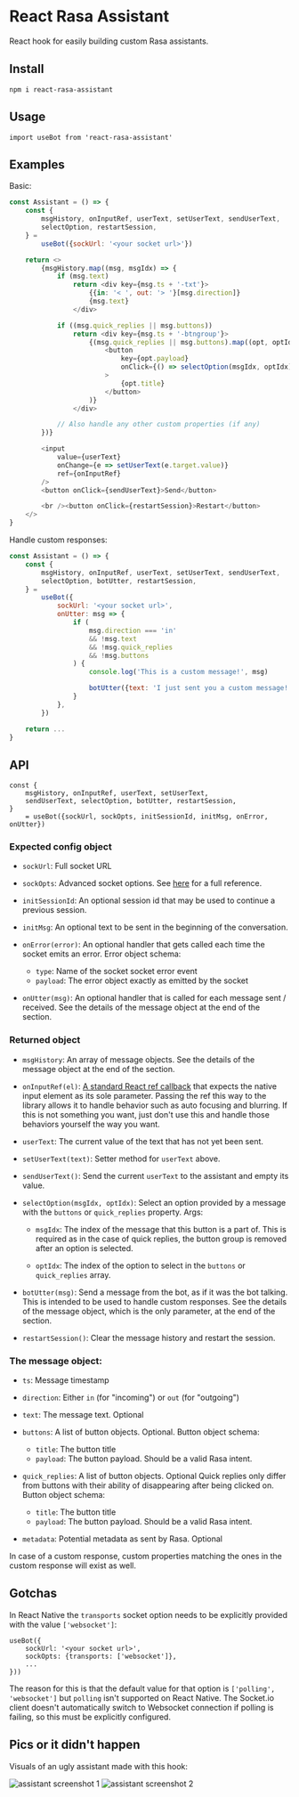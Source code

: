 # React Rasa Assistant

React hook for easily building custom Rasa assistants.


## Install

    npm i react-rasa-assistant


## Usage

    import useBot from 'react-rasa-assistant'


## Examples

Basic:

```js
const Assistant = () => {
    const {
        msgHistory, onInputRef, userText, setUserText, sendUserText,
        selectOption, restartSession,
    } =
        useBot({sockUrl: '<your socket url>'})

    return <>
        {msgHistory.map((msg, msgIdx) => {
            if (msg.text)
                return <div key={msg.ts + '-txt'}>
                    {{in: '< ', out: '> '}[msg.direction]}
                    {msg.text}
                </div>

            if ((msg.quick_replies || msg.buttons))
                return <div key={msg.ts + '-btngroup'}>
                    {(msg.quick_replies || msg.buttons).map((opt, optIdx) =>
                        <button
                            key={opt.payload}
                            onClick={() => selectOption(msgIdx, optIdx)}
                        >
                            {opt.title}
                        </button>
                    )}
                </div>

            // Also handle any other custom properties (if any)
        })}

        <input
            value={userText}
            onChange={e => setUserText(e.target.value)}
            ref={onInputRef}
        />
        <button onClick={sendUserText}>Send</button>

        <br /><button onClick={restartSession}>Restart</button>
    </>
}
```


Handle custom responses:


```js
const Assistant = () => {
    const {
        msgHistory, onInputRef, userText, setUserText, sendUserText,
        selectOption, botUtter, restartSession,
    } =
        useBot({
            sockUrl: '<your socket url>',
            onUtter: msg => {
                if (
                    msg.direction === 'in'
                    && !msg.text
                    && !msg.quick_replies
                    && !msg.buttons
                ) {
                    console.log('This is a custom message!', msg)

                    botUtter({text: 'I just sent you a custom message!'})
                }
            },
        })

    return ...
}
```


## API

    const {
        msgHistory, onInputRef, userText, setUserText,
        sendUserText, selectOption, botUtter, restartSession,
    }
        = useBot({sockUrl, sockOpts, initSessionId, initMsg, onError, onUtter})


### Expected config object

- `sockUrl`: Full socket URL

- `sockOpts`: Advanced socket options. See
  [here](https://socket.io/docs/v2/client-api/#new-Manager-url-options)
  for a full reference.

- `initSessionId`: An optional session id that may be used to
  continue a previous session.

- `initMsg`: An optional text to be sent in the beginning of the
  conversation.

- `onError(error)`: An optional handler that gets called each time
  the socket emits an error. Error object schema:

  - `type`: Name of the socket socket error event
  - `payload`: The error object exactly as emitted by the socket

- `onUtter(msg)`: An optional handler that is called for each
  message sent / received. See the details of the message object
  at the end of the section.


### Returned object

- `msgHistory`: An array of message objects. See the details of
  the message object at the end of the section.

- `onInputRef(el)`: [A standard React ref
  callback](https://reactjs.org/docs/refs-and-the-dom.html#callback-refs)
  that expects the native input element as its sole parameter.
  Passing the ref this way to the library allows it to handle
  behavior such as auto focusing and blurring. If this is not
  something you want, just don't use this and handle those
  behaviors yourself the way you want.

- `userText`: The current value of the text that has not yet been
  sent.

- `setUserText(text)`: Setter method for `userText` above.

- `sendUserText()`: Send the current `userText` to the assistant
  and empty its value.

- `selectOption(msgIdx, optIdx)`: Select an option provided by a
  message with the `buttons` or `quick_replies` property. Args:

  - `msgIdx`: The index of the message that this button is a part
    of. This is required as in the case of quick replies, the
    button group is removed after an option is selected.

  - `optIdx`: The index of the option to select in the `buttons`
    or `quick_replies` array.

- `botUtter(msg)`: Send a message from the bot, as if it was the
  bot talking. This is intended to be used to handle custom
  responses. See the details of the message object, which is the
  only parameter, at the end of the section.

- `restartSession()`: Clear the message history and restart the
  session.


### The message object:

- `ts`: Message timestamp

- `direction`: Either `in` (for "incoming") or `out` (for
"outgoing")

- `text`: The message text. Optional

- `buttons`: A list of button objects. Optional. Button object
  schema:

  - `title`: The button title
  - `payload`: The button payload. Should be a valid Rasa intent.

- `quick_replies`: A list of button objects. Optional Quick
  replies only differ from buttons with their ability of
  disappearing after being clicked on. Button object schema:

  - `title`: The button title
  - `payload`: The button payload. Should be a valid Rasa intent.

- `metadata`: Potential metadata as sent by Rasa. Optional

In case of a custom response, custom properties matching the ones
in the custom response will exist as well.


## Gotchas

In React Native the `transports` socket option needs to be
explicitly provided with the value `['websocket']`:

    useBot({
        sockUrl: '<your socket url>',
        sockOpts: {transports: ['websocket']},
        ...
    }))

The reason for this is that the default value for that option is
`['polling', 'websocket']` but `polling` isn't supported on React
Native. The Socket.io client doesn't automatically switch to
Websocket connection if polling is failing, so this must be
explicitly configured.


## Pics or it didn't happen

Visuals of an ugly assistant made with this hook:

![assistant screenshot 1](./screenshots/1.jpg)
![assistant screenshot 2](./screenshots/2.jpg)
